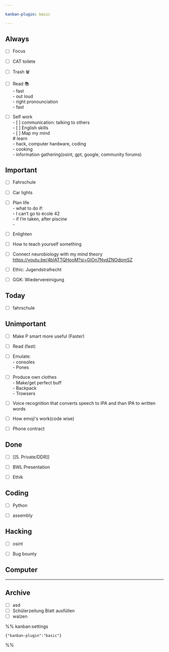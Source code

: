 ```yaml
---

kanban-plugin: basic

---
```


## Always

- [ ] Focus
- [ ] CAT toilete
- [ ] Trash 🗑️
- [ ] Read 📚<br>- fast<br>- out loud<br>	- right pronounciation<br>	- fast
- [ ] Self work<br>- [ ] communication: talking to others<br>- [ ] English skills<br>- [ ] Map my mind<br># learn<br>- hack, computer hardware, coding<br>- cooking<br>- information gathering(osint, gpt, google, community forums)


## Important

- [ ] Fahrschule
- [ ] Car lights
- [ ] Plan life<br>- what to do if:<br>	- I can‘t go to école 42<br>	- if I‘m taken, after piscine<br>	-
- [ ] Enlighten
- [ ] How to teach yourself something
- [ ] Connect neurobiology with my mind theory https://youtu.be/4bIATTQHooM?si=GIOn7NvdZNOdpmSZ
- [ ] Ethic: Jugendstrafrecht
- [ ] GGK: Wiedervereinigung


## Today

- [ ] fahrschule


## Unimportant

- [ ] Make P smart more useful (Faster)
- [ ] Read (fast)
- [ ] Emulate:<br>- consoles<br>- Pones
- [ ] Produce own clothes<br>- Make/get perfect buff<br>- Backpack<br>- Trowsers
- [ ] Voice recognition that converts speech to IPA and than IPA to written words
- [ ] How emoji's work(code wise)
- [ ] Phone contract


## Done

- [ ] [[5. Private/DDR]]
- [ ] BWL Presentation
- [ ] Ethik


## Coding

- [ ] Python
- [ ] assembly


## Hacking

- [ ] osint
- [ ] Bug bounty


## Computer



***

## Archive

- [ ] asd
- [ ] Schülerzeitung Blatt ausfüllen
- [ ] walzen

%% kanban:settings
```
{"kanban-plugin":"basic"}
```
%%